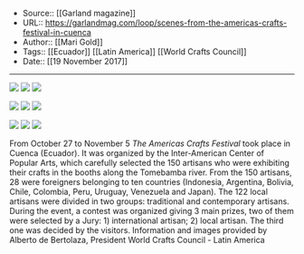 ﻿
  * Source:: [[Garland magazine]]
  * URL:: https://garlandmag.com/loop/scenes-from-the-americas-crafts-festival-in-cuenca
  * Author:: [[Mari Gold]]
  * Tags:: [[Ecuador]] [[Latin America]] [[World Crafts Council]]
  * Date:: [[19 November 2017]]


* * *
[![](https://garlandmag.com/wp-content/uploads/2017/11/Slide1.jpg)](https://garlandmag.com/wp-content/uploads/2017/11/Slide1.jpg)
[![](https://garlandmag.com/wp-content/uploads/2017/11/Slide2.jpg)](https://garlandmag.com/wp-content/uploads/2017/11/Slide2.jpg)
[![](https://garlandmag.com/wp-content/uploads/2017/11/Slide3.jpg)](https://garlandmag.com/wp-content/uploads/2017/11/Slide3.jpg)
  

[![](https://garlandmag.com/wp-content/uploads/2017/11/Slide4.jpg)](https://garlandmag.com/wp-content/uploads/2017/11/Slide4.jpg)
[![](https://garlandmag.com/wp-content/uploads/2017/11/Slide5.jpg)](https://garlandmag.com/wp-content/uploads/2017/11/Slide5.jpg)
[![](https://garlandmag.com/wp-content/uploads/2017/11/Slide6.jpg)](https://garlandmag.com/wp-content/uploads/2017/11/Slide6.jpg)
  

[![](https://garlandmag.com/wp-content/uploads/2017/11/Slide7.jpg)](https://garlandmag.com/wp-content/uploads/2017/11/Slide7.jpg)
[![](https://garlandmag.com/wp-content/uploads/2017/11/Slide8.jpg)](https://garlandmag.com/wp-content/uploads/2017/11/Slide8.jpg)
[![](https://garlandmag.com/wp-content/uploads/2017/11/Slide9.jpg)](https://garlandmag.com/wp-content/uploads/2017/11/Slide9.jpg)
  

From October 27 to November 5 _The Americas Crafts Festival_ took place in Cuenca (Ecuador). It was organized by the Inter-American Center of Popular Arts, which carefully selected the 150 artisans who were exhibiting their crafts in the booths along the Tomebamba river.
From the 150 artisans, 28 were foreigners belonging to ten countries (Indonesia, Argentina, Bolivia, Chile, Colombia, Peru, Uruguay, Venezuela and Japan). The 122 local artisans were divided in two groups: traditional and contemporary artisans.
During the event, a contest was organized giving 3 main prizes, two of them were selected by a Jury: 1) international artisan; 2) local artisan. The third one was decided by the visitors.
Information and images provided by Alberto de Bertolaza, President World Crafts Council - Latin America
 
